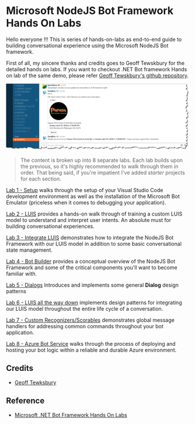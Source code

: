 # Microsoft NodeJS Bot Framework Hands On Labs

Hello everyone !!! This is series of hands-on-labs as end-to-end guide to building conversational experience using the Microsoft NodeJS Bot framework.

First of all, my sincere thanks and credits goes to Geoff Tewskbury for the detailed hands on labs. If you want to checkout .NET Bot framework Hands on lab of the same demo, please refer [Geoff Tewskbury's github repository](https://github.com/gtewksbury/Microsoft-Bot-Framework-HOL).

![Screenshot](images/bot-slack.png)

> The content is broken up into 8 separate labs.  Each lab builds upon the previous, so it's highly recommended to walk through them in order.  That being said, if you're impatient I've added *starter* projects for each section.  

[Lab 1 - Setup](lab1-setup) walks through the setup of your Visual Studio Code development environment as well as the installation of the Microsoft Bot Emulator (priceless when it comes to debugging your application).

[Lab 2 - LUIS](lab2-luis) provides a hands-on walk through of training a custom LUIS model to understand and interpret user intents.  An absolute must for building conversational experiences.

[Lab 3 - Integrate LUIS](lab3-integrate-luis) demonstrates how to integrate the NodeJS Bot Framework with our LUIS model in addition to some basic conversational state management.

[Lab 4 - Bot Builder](lab4-bot-builder) provides a conceptual overview of the NodeJS Bot Framework and some of the critical components you'll want to become familiar with.

[Lab 5 - Dialogs](lab5-dialogs) Introduces and implements some general **Dialog** design patterns

[Lab 6 - LUIS all the way down](lab6-luis-alltheway-down) implements design patterns for integrating our LUIS model throughout the entire life cycle of a conversation.

[Lab 7 - Custom Recognizers/Scorables](custom-recognizer) demonstrates global message handlers for
addressing common commands throughout your bot application.

[Lab 8 - Azure Bot Service](azure-bot-service) walks through the process of deploying and hosting your bot logic within a reliable and durable Azure environment.

## Credits

- [Geoff Tewksbury](https://github.com/gtewksbury)

## Reference

- [Microsoft .NET Bot Framework Hands On Labs](https://github.com/gtewksbury/Microsoft-Bot-Framework-HOL)
